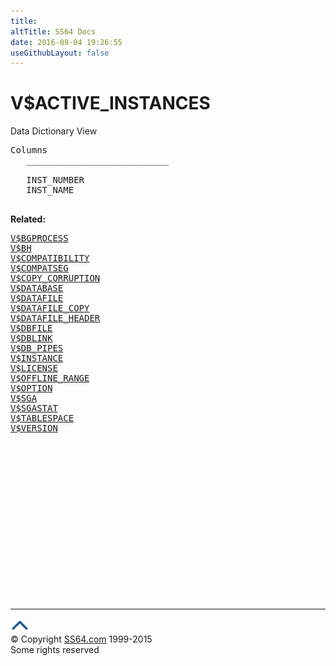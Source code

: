 ```yaml
---
title:
altTitle: SS64 Docs
date: 2016-09-04 19:26:55
useGithubLayout: false
---
```

<!-- #BeginLibraryItem "/Library/head_orav.lbi" --><!-- #EndLibraryItem --><h1>V$ACTIVE_INSTANCES </h1>  
 <p> Data Dictionary View </p> 
 
<pre>Columns
   ___________________________
 
   INST_NUMBER
   INST_NAME

</pre>
<p><b>Related:</b></p><pre><a href="V$BGPROCESS.html">V$BGPROCESS</a> 
<a href="V$BH.html">V$BH</a> 
<a href="V$COMPATIBILITY.html">V$COMPATIBILITY</a> 
<a href="V$COMPATSEG.html">V$COMPATSEG</a> 
<a href="V$COPY_CORRUPTION.html">V$COPY_CORRUPTION</a> 
<a href="V$DATABASE.html">V$DATABASE</a> 
<a href="V$DATAFILE.html">V$DATAFILE</a> 
<a href="V$DATAFILE_COPY.html">V$DATAFILE_COPY</a> 
<a href="V$DATAFILE_HEADER.html">V$DATAFILE_HEADER</a> 
<a href="V$DBFILE.html">V$DBFILE</a> 
<a href="V$DBLINK.html">V$DBLINK</a> 
<a href="V$DB_PIPES.html">V$DB_PIPES</a> 
<a href="V$INSTANCE.html">V$INSTANCE</a> 
<a href="V$LICENSE.html">V$LICENSE</a> 
<a href="V$OFFLINE_RANGE.html">V$OFFLINE_RANGE</a> 
<a href="V$OPTION.html">V$OPTION</a> 
<a href="V$SGA.html">V$SGA</a> 
<a href="V$SGASTAT.html">V$SGASTAT</a> 
<a href="V$TABLESPACE.html">V$TABLESPACE</a> 
<a href="V$VERSION.html">V$VERSION</a>
</pre><!-- #BeginLibraryItem "/Library/foot_orad.lbi" --><p><script async="" src="//pagead2.googlesyndication.com/pagead/js/adsbygoogle.js"></script>
<!-- oracle-footer -->
<ins class="adsbygoogle" style="display:inline-block;width:300px;height:250px" data-ad-client="ca-pub-6140977852749469" data-ad-slot="4275490898"></ins>
<script>
(adsbygoogle = window.adsbygoogle || []).push({});
</script></p>
<hr>
<div id="bl" class="footer"><a href="#"><img src="../images/top.png" width="30" height="22" alt="Back to the Top"></a></div>
<div id="br" class="footer, tagline">© Copyright <a href="http://ss64.com/">SS64.com</a> 1999-2015<br>
Some rights reserved</div>
<!-- #EndLibraryItem -->

